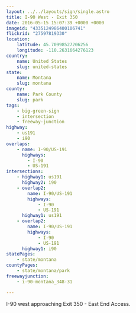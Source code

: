 ```yaml
---
layout: ../../layouts/sign/single.astro
title: I-90 West - Exit 350
date: 2016-05-15 15:07:39 +0000 +0000
imageid: "4335124986400106741"
flickrid: "27597819330"
location:
    latitude: 45.70998527206256
    longitude: -110.2631664276123
country:
    name: United States
    slug: united-states
state:
    name: Montana
    slug: montana
county:
    name: Park County
    slug: park
tags:
    - big-green-sign
    - intersection
    - freeway-junction
highway:
    - us191
    - i90
overlaps:
    - name: I-90/US-191
      highways:
        - I-90
        - US-191
intersections:
    - highway1: us191
      highway2: i90
    - overlap2:
        name: I-90/US-191
        highways:
            - I-90
            - US-191
      highway1: us191
    - overlap2:
        name: I-90/US-191
        highways:
            - I-90
            - US-191
      highway1: i90
statePages:
    - state/montana
countyPages:
    - state/montana/park
freewayjunction:
    - i-90-montana_348-31

---
```

I-90 west approaching Exit 350 - East End Access.
